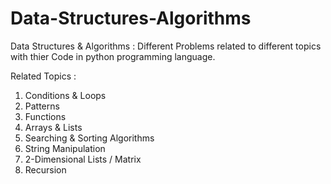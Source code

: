 # Data-Structures-Algorithms
Data Structures &amp; Algorithms : Different Problems related to different topics with thier Code in python programming language.

Related Topics :
1. Conditions & Loops
2. Patterns
3. Functions
4. Arrays & Lists
5. Searching & Sorting Algorithms
6. String Manipulation
7. 2-Dimensional Lists / Matrix
8. Recursion
